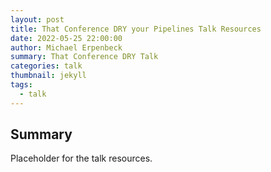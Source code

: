 ```yaml
---
layout: post
title: That Conference DRY your Pipelines Talk Resources
date: 2022-05-25 22:00:00
author: Michael Erpenbeck
summary: That Conference DRY Talk
categories: talk
thumbnail: jekyll
tags:
  - talk
---
```


## Summary

Placeholder for the talk resources.
